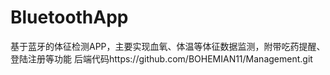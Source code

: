 # BluetoothApp
基于蓝牙的体征检测APP，主要实现血氧、体温等体征数据监测，附带吃药提醒、登陆注册等功能
后端代码https://github.com/BOHEMIAN11/Management.git

